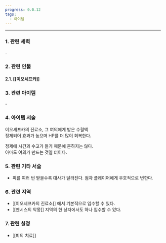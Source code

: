 ```yaml
---
progress: 0.0.12
tags:
  - 아이템
---
```

---
### 1. 관련 세력 
\-
### 2. 관련 인물
#### 2.1. [[이오셰프카]]
### 3. 관련 아이템
\-

### 4. 아이템 서술
이오셰프카의 진료소, 그 여의에게 받은 수혈액  
정제되어 효과가 높으며 HP를 더 많이 회복한다.  
  
정제에 시간과 수고가 들기 때문에 흔하지는 않다.  
아마도 여의가 만드는 것일 터이다.

### 5. 관련 기타 서술
- 피를 여러 번 받을수록 대사가 달라진다. 점차 플레이어에게 우호적으로 변한다.

### 6. 관련 지역
- [[이오셰프카의 진료소]] 에서 기본적으로 입수할 수 있다.
- [[멘시스의 악몽]] 지역의 한 상자에서도 하나 입수할 수 있다.

### 7. 관련 설정
- [[피의 치료]]